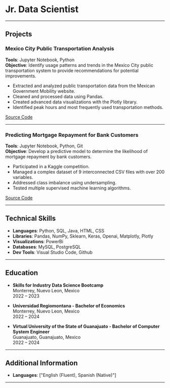 # Jr. Data Scientist

---

## Projects

### Mexico City Public Transportation Analysis

**Tools**: Jupyter Notebook, Python  
**Objective**: Identify usage patterns and trends in the Mexico City public transportation system to provide recommendations for potential improvements.

- Extracted and analyzed public transportation data from the Mexican Government Mobility website.
- Cleaned and processed data using Pandas.
- Created advanced data visualizations with the Plotly library.
- Identified peak hours and most frequently used transportation methods.

[Source Code](https://github.com/wilpen123/CDMX_mov)

---

### Predicting Mortgage Repayment for Bank Customers

**Tools**: Jupyter Notebook, Python, Git  
**Objective**: Develop a predictive model to determine the likelihood of mortgage repayment by bank customers.

- Participated in a Kaggle competition.
- Managed a complex dataset of 9 interconnected CSV files with over 200 variables.
- Addressed class imbalance using undersampling.
- Tested multiple supervised machine learning algorithms.

[Source Code](https://github.com/wilpen123/homeCredit)

---

## Technical Skills

- **Languages**: Python, SQL, Java, HTML, CSS
- **Libraries**: Pandas, NumPy, Sklearn, Keras, Openai, Matplotly, Plotly
- **Visualizations**: PowerBi
- **Databases**: MySQL, PostgreSQL
- **Dev Tools**: Visual Studio Code, Github

---

## Education

- **Skills for Industry Data Science Bootcamp**  
  Monterrey, Nuevo Leon, Mexico  
  2022 – 2023

- **Universidad Regiomontana - Bachelor of Economics**  
  Monterrey, Nuevo Leon, Mexico  
  2022 – 2024

- **Virtual University of the State of Guanajuato - Bachelor of Computer System Engineer**  
  Guanajuato, Guanajuato, Mexico  
  2022 – 2024

---

## Additional Information

- **Languages**: ["English (Fluent), Spanish (Native)"]


---


